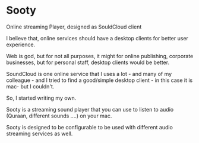 Sooty
=====

Online streaming Player, designed as SouldCloud client 

I believe that, online services should have a desktop clients for better user experience.

Web is god, but for not all purposes, it might for online publishing, corporate businesses, but for personal staff, desktop clients would be better.

SoundCloud is one online service that I uses a lot - and many of my colleague - and I tried to find a good/simple desktop client - in this case it is mac- but I couldn't.

So, I started writing my own.

Sooty is a streaming sound player that you can use to listen to audio (Quraan, different sounds ....) on your mac.

Sooty is designed to be configurable to be used with different audio streaming services as well.
